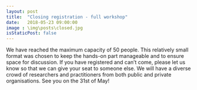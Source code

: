 ```yaml
---
layout: post
title:  "Closing registration - full workshop"
date:   2018-05-23 09:00:00
image : \img\posts\closed.jpg
isStaticPost: false
---
```

We have reached the maximum capacity of 50 people. This relatively small format was chosen to keep the hands-on part manageable and to ensure space for discussion. If you have registered and can’t come, please let us know so that we can give your seat to someone else. We will have a diverse crowd of researchers and practitioners from both public and private organisations. See you on the 31st of May! 


<img class="img-responsive feature-image" src="{{ site.baseurl }}/img/posts/closed.jpg" style="display:none">

